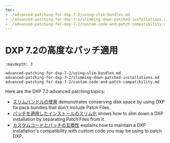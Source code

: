 ```yaml
---
toc:
- ./advanced-patching-for-dxp-7-2/using-slim-bundles.md
- ./advanced-patching-for-dxp-7-2/slimming-down-patched-installations.md
- ./advanced-patching-for-dxp-7-2/custom-code-and-patch-compatibility.md
---
```

# DXP 7.2の高度なパッチ適用

```{toctree}
:maxdepth: 3

advanced-patching-for-dxp-7-2/using-slim-bundles.md
advanced-patching-for-dxp-7-2/slimming-down-patched-installations.md
advanced-patching-for-dxp-7-2/custom-code-and-patch-compatibility.md
```

Here are the DXP 7.2 advanced patching topics:

* [スリムバンドルの使用](./advanced-patching-for-dxp-7-2/using-slim-bundles.md) demonstrates conserving disk space by using DXP fix pack bundles that don't include Patch Files.
* [パッチを適用したインストールのスリム化](./advanced-patching-for-dxp-7-2/slimming-down-patched-installations.md) shows how to slim down a DXP installation by separating Patch Files from it.
* [カスタムコードとパッチの互換性](./advanced-patching-for-dxp-7-2/custom-code-and-patch-compatibility.md) explains how to maintain a DXP installation's compatibility with custom code you may be using to patch DXP.